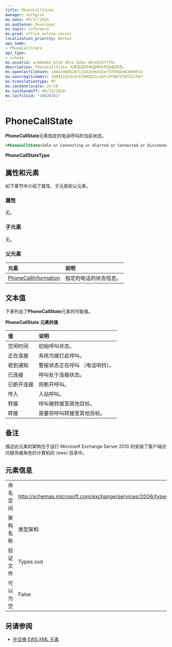 ```yaml
---
title: PhoneCallState
manager: sethgros
ms.date: 09/17/2015
ms.audience: Developer
ms.topic: reference
ms.prod: office-online-server
localization_priority: Normal
api_name:
- PhoneCallState
api_type:
- schema
ms.assetid: ac009eb3-6334-49ce-82be-48fe83577f9c
description: PhoneCallState 元素指定的电话呼叫的当前状态。
ms.openlocfilehash: 184a7400810711442e565d1ef37094bd63b00914
ms.sourcegitcommit: 34041125dc8c5f993b21cebfc4f8b72f0fd2cb6f
ms.translationtype: MT
ms.contentlocale: zh-CN
ms.lasthandoff: 06/11/2018
ms.locfileid: "19826761"
---
```

# <a name="phonecallstate"></a>PhoneCallState

**PhoneCallState**元素指定的电话呼叫的当前状态。 
  
```xml
<PhoneCallState>Idle or Connecting or Alerted or Connected or Disconnected or Incoming or Transferring or Forwarding</PhoneCallState>
```

 **PhoneCallStateType**
## <a name="attributes-and-elements"></a>属性和元素

如下章节中介绍了属性、子元素和父元素。
  
### <a name="attributes"></a>属性

无。
  
### <a name="child-elements"></a>子元素

无。
  
### <a name="parent-elements"></a>父元素

|**元素**|**说明**|
|:-----|:-----|
|[PhoneCallInformation](phonecallinformation.md) <br/> |指定的电话的状态信息。  <br/> |
   
## <a name="text-value"></a>文本值

下表列出了**PhoneCallState**元素的可能值。 
  
**PhoneCallState 元素的值**

|**值**|**说明**|
|:-----|:-----|
|空闲时间  <br/> |初始呼叫状态。  <br/> |
|正在连接  <br/> |系统为拨打此呼叫。  <br/> |
|收到通知  <br/> |警报状态正在呼叫 （电话响铃）。  <br/> |
|已连接  <br/> |呼叫处于连接状态。  <br/> |
|已断开连接  <br/> |将断开呼叫。  <br/> |
|传入  <br/> |入站呼叫。  <br/> |
|转接  <br/> |呼叫被转接至其他目标。  <br/> |
|转接  <br/> |是要将呼叫转接至其他目标。  <br/> |
   
## <a name="remarks"></a>备注

描述此元素的架构位于运行 Microsoft Exchange Server 2010 的安装了客户端访问服务器角色的计算机的 /ews/ 目录中。
  
## <a name="element-information"></a>元素信息

|||
|:-----|:-----|
|命名空间  <br/> |http://schemas.microsoft.com/exchange/services/2006/types  <br/> |
|架构名称  <br/> |类型架构  <br/> |
|验证文件  <br/> |Types.xsd  <br/> |
|可以为空  <br/> |False  <br/> |
   
## <a name="see-also"></a>另请参阅



- [在交换 EWS XML 元素](ews-xml-elements-in-exchange.md)

